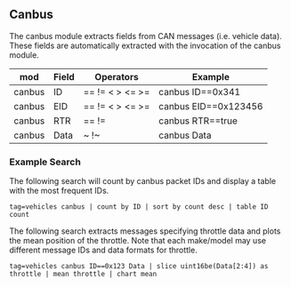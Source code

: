 ## Canbus

The canbus module extracts fields from CAN messages (i.e. vehicle data). These fields are automatically extracted with the invocation of the canbus module.

| mod | Field | Operators | Example
|-----|-------|-----------|----------
| canbus | ID | == != < > <= >= | canbus ID==0x341
| canbus | EID | == != < > <= >= | canbus EID==0x123456
| canbus | RTR | == != | canbus RTR==true
| canbus | Data | ~ !~ | canbus Data

### Example Search

The following search will count by canbus packet IDs and display a table with the most frequent IDs.

```gravwell
tag=vehicles canbus | count by ID | sort by count desc | table ID count
```

The following search extracts messages specifying throttle data and plots the mean position of the throttle. Note that each make/model may use different message IDs and data formats for throttle.
```gravwell
tag=vehicles canbus ID==0x123 Data | slice uint16be(Data[2:4]) as throttle | mean throttle | chart mean
```
